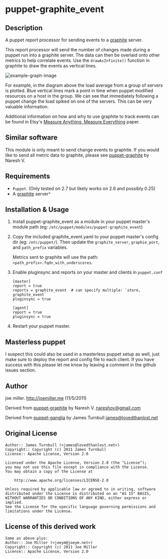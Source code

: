 puppet-graphite_event
=====================

Description
-----------

A puppet report processor for sending events to a 
[graphite](http://graphite.wikidot.com/) server.

This report processor will send the number of changes made during a puppet
run into a graphite server. The data can then be overlaid onto other metrics
to help correlate events.  Use the `drawAsInfinite()` function in graphite 
to draw the events as vertical lines.

![example-graph-image](https://github.com/joemiller/puppet-graphite_event/raw/master/example-graph.png)

For example, in the diagram above the load average from a group of servers 
is plotted. Blue vertical lines mark a point in time when puppet modified 
resources on a host in the group. We can see that immediately following a
puppet change the load spiked on one of the servers. This can be 
very valuable information.

Additional information on how and why to use graphite to track events
can be found in Etsy's [Measure Anything, Measure Everything](http://codeascraft.etsy.com/2011/02/15/measure-anything-measure-everything/)
paper.

Similar software
----------------

This module is only meant to send change events to graphite. If you would 
like to send all metric data to graphite, please see
[puppet-graphite](https://github.com/nareshov/puppet-graphite) by Naresh V.


Requirements
------------

* `Puppet`. (Only tested on 2.7 but likely works on 2.6 and possibly 0.25)
* A [graphite](http://graphite.wikidot.com/) server^

Installation & Usage
--------------------

1. Install puppet-graphite_event as a module in your puppet master's module
   path (eg: `/etc/puppet/modules/puppet-graphite_event`)

2. Copy the included graphite_event.yaml to your puppet master's config
   dir (eg: `/etc/puppet/`). Then update the `graphite_server`, `graphie_port`,
   and `path_prefix` variables.
   
   Metrics sent to graphite will use the path: `<path_prefix>.fqdn_with_underscores`.
   
3.  Enable pluginsync and reports on your master and clients in `puppet.conf`

        [master]
        report = true
        reports = graphite_event  # can specify multiple: `store, graphite_event`
        pluginsync = true
        
        [agent]
        report = true
        pluginsync = true

4.  Restart your puppet master.

Masterless puppet
-----------------

I suspect this could also be used in a masterless puppet setup as well, just make
sure to deploy the report and config file to each client. If you have success with this
please let me know by leaving a comment in the github issues section.

Author
------

joe miller.  http://joemiller.me (11/5/2011)

Derived from [puppet-graphite](https://github.com/nareshov/puppet-graphite) by Naresh V. <nareshov@gmail.com>

Derived from [puppet-ganglia](https://github.com/jamtur01/puppet-ganglia) by James Turnbull <james@lovedthanlost.net>

Original License
----------------

    Author:: James Turnbull (<james@lovedthanlost.net>)
    Copyright:: Copyright (c) 2011 James Turnbull
    License:: Apache License, Version 2.0

    Licensed under the Apache License, Version 2.0 (the "License");
    you may not use this file except in compliance with the License.
    You may obtain a copy of the License at

        http://www.apache.org/licenses/LICENSE-2.0

    Unless required by applicable law or agreed to in writing, software
    distributed under the License is distributed on an "AS IS" BASIS,
    WITHOUT WARRANTIES OR CONDITIONS OF ANY KIND, either express or implied.
    See the License for the specific language governing permissions and
    limitations under the License.

License of this derived work
----------------------------

    Same as above plus:
    Author:: Joe Miller (<joeym@joeym.net>)
    Copyright:: Copyright (c) 2011 Joe Miller
    License:: Apache License, Version 2.0

